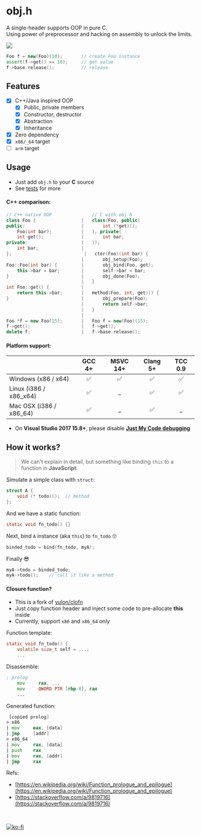 obj.h
===
A single-header supports OOP in pure C.<br>
Using power of preprocessor and hacking on assembly to unlock the limits.

![](https://travis-ci.org/small-c/obj.h.svg?branch=master)

```cpp
Foo f = new(Foo)(10);       // create Foo instance
assert(f->get() == 10);     // get value
f->base.release();          // release
```

## Features
- [x] C++/Java inspired OOP
    - [x] Public, private members
    - [x] Constructor, destructor
    - [x] Abstraction
    - [x] Inheritance
- [x] Zero dependency
- [x] `x86/_64` target
- [ ] `arm` target

## Usage

- Just add `obj.h` to your **C** source
- See [tests](./tests/) for more

#### C++ comparison:
```c++
// C++ native OOP               // C with obj.h
class Foo {                 |   class(Foo, public(
public:                     |       int (*get)();
    Foo(int bar);           |   ), private(
    int get();              |       int bar;
private:                    |   ));
    int bar;                |
};                           |   ctor(Foo)(int bar) {
                            |       obj_setup(Foo);
Foo::Foo(int bar) {         |       obj_bind(Foo, get);
    this->bar = bar;        |       self->bar = bar;
}                           |       obj_done(Foo);
                            |   }
int Foo::get() {            |
    return this->bar;       |   method(Foo, int, get)() {
}                           |       obj_prepare(Foo);
                            |       return self->bar;
                            |   }
                            |
Foo *f = new Foo(15);       |   Foo f = new(Foo)(15);
f->get();                   |   f->get();
delete f;                   |   f->base.release();
```

#### Platform support:
|                         | GCC 4+  | MSVC 14+ | Clang 5+ | TCC 0.9
|:------------------------|:-------:|:--------:|:--------:| :-----:
|Windows (x86 / x64)      | ✅      | ✅      | ✅      | ✅
|Linux   (i386 / x86_x64) | ✅      | _        | ✅      | ✅
|Mac OSX (i386 / x86_64)  | ✅      | _        | ✅      | _

- On **Visual Studio 2017 15.8+**, please disable [**Just My Code debugging**](https://docs.microsoft.com/en-us/cpp/build/reference/jmc)

## How it works?

> We can't explain in detail, but something like binding `this` to a function in **JavaScript**.

Simulate a simple class with `struct`:

```c
struct A {
    void (* todo)();  // method
};
```

And we have a static function:

```c
static void fn_todo() {}
```

Next, bind `A` instance (aka `this`) to `fn_todo` 🙄

```c
binded_todo = bind(fn_todo, myA);
```

Finally 😎
```c
myA->todo = binded_todo;
myA->todo();    // call it like a method
```

#### Closure function?
- This is a fork of [yulon/clofn](https://github.com/yulon/clofn)
- Just copy function header and inject some code to pre-allocate **this** inside
- Currently, support `x86` and `x86_64` only

Function template:
```c
static void fn_todo() {
    volatile size_t self = ...;
    ...
```

Disassemble:
```asm
; prolog
    mov     rax, ...
    mov     QWORD PTR [rbp-8], rax
    ...
```

Generated function:
```asm
 [copied prolog]
> x86
| mov     eax, [data]
| jmp     [addr]
> x86_64
| mov     rax, [data]
| push    rax
| mov     rax, [addr]
| jmp     rax
```

Refs:
- [https://en.wikipedia.org/wiki/Function_prologue_and_epilogue](https://en.wikipedia.org/wiki/Function_prologue_and_epilogue)
- [https://stackoverflow.com/a/9819716](https://stackoverflow.com/a/9819716)

<br>

[![ko-fi](https://www.ko-fi.com/img/githubbutton_sm.svg)](https://ko-fi.com/L3L6W74V)
